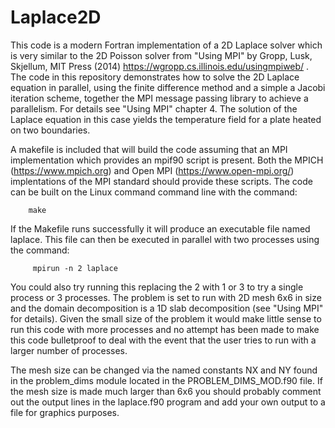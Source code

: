 # Laplace2D
This code is a modern Fortran implementation of a 2D Laplace solver which is very similar to the 2D Poisson solver from "Using MPI" by Gropp, Lusk, Skjellum, MIT Press (2014) https://wgropp.cs.illinois.edu/usingmpiweb/  .
The code in this repository demonstrates  how to solve the 2D Laplace equation in parallel, using the finite difference method and a simple a Jacobi iteration scheme, together the MPI message passing library to achieve a parallelism.  For details see "Using MPI" chapter 4.  The solution of the Laplace equation in this case yields the temperature field for a plate heated on two boundaries.  

A makefile is included that will build the code assuming that an MPI implementation which provides an mpif90 script is present.    Both the MPICH (https://www.mpich.org) and Open MPI (https://www.open-mpi.org/) implentations of the MPI standard should provide these scripts.  The code can be built on the Linux command command line with the command: 

        make

If the Makefile runs successfully it will produce an executable file named laplace.   This file can then be executed in parallel with two processes using the command:

         mpirun -n 2 laplace

You could also try running this replacing the 2 with 1 or 3 to try a single process or 3 processes. The problem is set to run with 2D mesh 6x6 in size and the domain decomposition is a 1D slab decomposition (see "Using MPI" for details).    Given the small size of the problem it would make little sense to run this code with more processes and no attempt has been made to make this code bulletproof to deal with the event that the user tries to run with a larger number of processes.     

The mesh size can be changed via the named constants NX and NY found in the problem_dims module located in the PROBLEM_DIMS_MOD.f90 file.    If the mesh size is made much larger than 6x6 you should probably comment out the output lines in the laplace.f90 program and add 
your own output to a file for graphics purposes.
